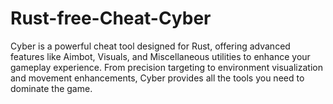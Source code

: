 # Rust-free-Cheat-Cyber
Cyber is a powerful cheat tool designed for Rust, offering advanced features like Aimbot, Visuals, and Miscellaneous utilities to enhance your gameplay experience. From precision targeting to environment visualization and movement enhancements, Cyber provides all the tools you need to dominate the game.
